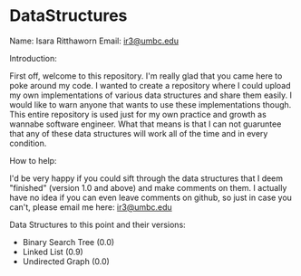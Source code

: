 ﻿# DataStructures

Name: Isara Ritthaworn
Email: ir3@umbc.edu

Introduction:

First off, welcome to this repository. I'm really glad that you came here to poke around my code. I wanted to create a repository where I could upload my own implementations of various data structures and share them easily. I would like to warn anyone that wants to use these implementations though. This entire repository is used just for my own practice and growth as wannabe software engineer. What that means is that I can not guaruntee that any of these data structures will work all of the time and in every condition. 

How to help:

I'd be very happy if you could sift through the data structures that I deem "finished" (version 1.0 and above) and make comments on them. I actually have no idea if you can even leave comments on github, so just in case you can't, please email me here: ir3@umbc.edu

Data Structures to this point and their versions:

- Binary Search Tree (0.0)
- Linked List (0.9)
- Undirected Graph (0.0)

